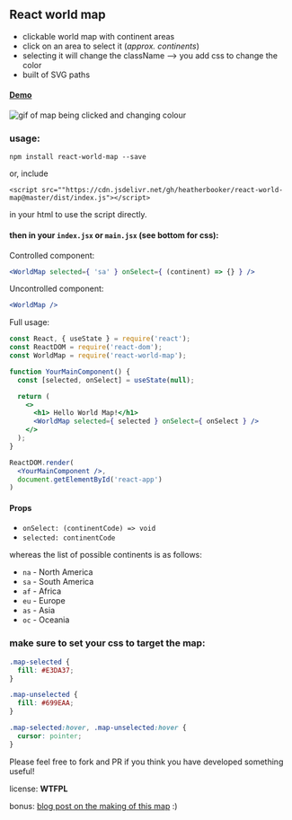 ## React world map

- clickable world map with continent areas
- click on an area to select it (_approx. continents_)
- selecting it will change the className --> you add css to change the color
- built of SVG paths

#### [Demo](https://heatherbooker.github.io/react-world-map/)

![gif of map being clicked and changing colour](./docs/map-being-clicked.gif)

### usage:
```
npm install react-world-map --save
```
or, include
```
<script src=""https://cdn.jsdelivr.net/gh/heatherbooker/react-world-map@master/dist/index.js"></script>
```
in your html to use the script directly.

#### then in your `index.jsx` or `main.jsx` (see bottom for css):

Controlled component:
```jsx
<WorldMap selected={ 'sa' } onSelect={ (continent) => {} } />
```

Uncontrolled component:
```jsx
<WorldMap />
```

Full usage:
```jsx
const React, { useState } = require('react');
const ReactDOM = require('react-dom');
const WorldMap = require('react-world-map');

function YourMainComponent() {
  const [selected, onSelect] = useState(null);

  return (
    <>
      <h1> Hello World Map!</h1>
      <WorldMap selected={ selected } onSelect={ onSelect } />
    </>
  );
}

ReactDOM.render(
  <YourMainComponent />,
  document.getElementById('react-app')
)
```

#### Props
- `onSelect: (continentCode) => void`
- `selected: continentCode`

whereas the list of possible continents is as follows:
- `na` - North America
- `sa` - South America
- `af` - Africa
- `eu` - Europe
- `as` - Asia
- `oc` - Oceania

### make sure to set your css to target the map: 
```css
.map-selected {
  fill: #E3DA37;
}

.map-unselected {
  fill: #699EAA;
}

.map-selected:hover, .map-unselected:hover {
  cursor: pointer;
}
```

Please feel free to fork and PR if you think you have developed something useful!

license: **WTFPL**

bonus: [blog post on the making of this map](https://heatherbooker.github.io/blog/2016/06/21/interactive-react-map.html) :)
